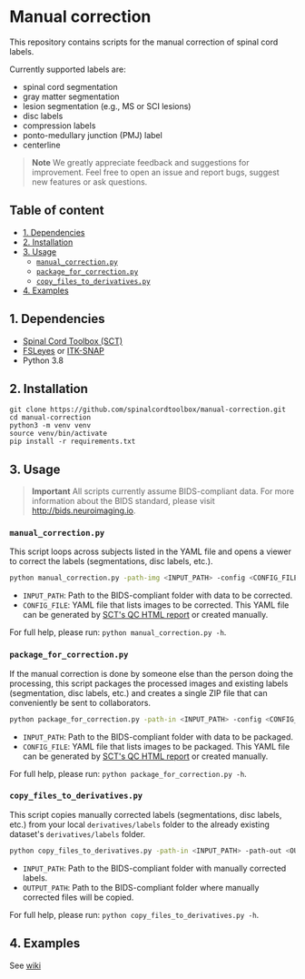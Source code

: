 # Manual correction

This repository contains scripts for the manual correction of spinal cord labels. 

Currently supported labels are: 
- spinal cord segmentation
- gray matter segmentation
- lesion segmentation (e.g., MS or SCI lesions)
- disc labels
- compression labels
- ponto-medullary junction (PMJ) label
- centerline

> **Note**
> We greatly appreciate feedback and suggestions for improvement. Feel free to open an issue and report bugs, suggest new features or ask questions.

## Table of content
* [1. Dependencies](#1-dependencies)
* [2. Installation](#2-installation)
* [3. Usage](#3-usage)
    * [`manual_correction.py`](#manual_correctionpy)
    * [`package_for_correction.py`](#package_for_correctionpy)
    * [`copy_files_to_derivatives.py`](#copy_files_to_derivativespy)
* [4. Examples](#4-examples)

## 1. Dependencies

- [Spinal Cord Toolbox (SCT)](https://github.com/neuropoly/spinalcordtoolbox)
- [FSLeyes](https://fsl.fmrib.ox.ac.uk/fsl/fslwiki/FSLeyes) or [ITK-SNAP](http://www.itksnap.org)
- Python 3.8

## 2. Installation

```console
git clone https://github.com/spinalcordtoolbox/manual-correction.git
cd manual-correction
python3 -m venv venv
source venv/bin/activate
pip install -r requirements.txt
```

## 3. Usage

> **Important**
> All scripts currently assume BIDS-compliant data. For more information about the BIDS standard, please visit http://bids.neuroimaging.io.


### `manual_correction.py`

This script loops across subjects listed in the YAML file and opens a viewer to correct the labels (segmentations, disc labels, etc.). 

```bash
python manual_correction.py -path-img <INPUT_PATH> -config <CONFIG_FILE>
```

- `INPUT_PATH`: Path to the BIDS-compliant folder with data to be corrected.
- `CONFIG_FILE`: YAML file that lists images to be corrected. This YAML file can be generated by [SCT's QC HTML report](https://spinalcordtoolbox.com/overview/concepts/inspecting-results-qc-fsleyes.html#how-do-i-use-the-qc-report) or created manually. 

For full help, please run: `python manual_correction.py -h`.

### `package_for_correction.py`

If the manual correction is done by someone else than the person doing the processing, this script packages the processed images and existing labels (segmentation, disc labels, etc.) and creates a single ZIP file that can conveniently be sent to collaborators.

```bash
python package_for_correction.py -path-in <INPUT_PATH> -config <CONFIG_FILE>
```

- `INPUT_PATH`: Path to the BIDS-compliant folder with data to be packaged.
- `CONFIG_FILE`: YAML file that lists images to be packaged. This YAML file can be generated by [SCT's QC HTML report](https://spinalcordtoolbox.com/overview/concepts/inspecting-results-qc-fsleyes.html#how-do-i-use-the-qc-report) or created manually. 

For full help, please run: `python package_for_correction.py -h`.

### `copy_files_to_derivatives.py`

This script copies manually corrected labels (segmentations, disc labels, etc.) from your local `derivatives/labels` folder to the already existing dataset's `derivatives/labels` folder.

```bash
python copy_files_to_derivatives.py -path-in <INPUT_PATH> -path-out <OUTPUT_PATH>
```

- `INPUT_PATH`: Path to the BIDS-compliant folder with manually corrected labels.
- `OUTPUT_PATH`: Path to the BIDS-compliant folder where manually corrected files will be copied.

For full help, please run: `python copy_files_to_derivatives.py -h`.

## 4. Examples

See [wiki](https://github.com/spinalcordtoolbox/manual-correction/wiki)
